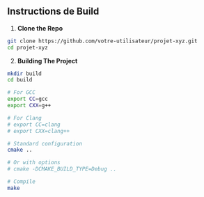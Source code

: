 
## Instructions de Build

1. **Clone the Repo**

```bash
git clone https://github.com/votre-utilisateur/projet-xyz.git
cd projet-xyz
```
2.  **Building The Project**
```bash
mkdir build
cd build

# For GCC
export CC=gcc
export CXX=g++

# For Clang
# export CC=clang
# export CXX=clang++

# Standard configuration
cmake ..

# Or with options
# cmake -DCMAKE_BUILD_TYPE=Debug ..

# Compile
make
```
